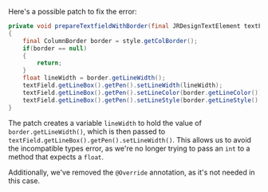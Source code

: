 Here's a possible patch to fix the error:
```java
private void prepareTextfieldWithBorder(final JRDesignTextElement textField, final ColumnStyle style)
{
    final ColumnBorder border = style.getColBorder();
    if(border == null)
    {
        return;
    }
    float lineWidth = border.getLineWidth();
    textField.getLineBox().getPen().setLineWidth(lineWidth);
    textField.getLineBox().getPen().setLineColor(border.getLineColor());
    textField.getLineBox().getPen().setLineStyle(border.getLineStyle().getLineStyleEnum());
}
```
The patch creates a variable `lineWidth` to hold the value of `border.getLineWidth()`, which is then passed to `textField.getLineBox().getPen().setLineWidth()`. This allows us to avoid the incompatible types error, as we're no longer trying to pass an `int` to a method that expects a `float`.

Additionally, we've removed the `@Override` annotation, as it's not needed in this case.